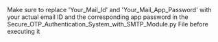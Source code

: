 Make sure to replace 'Your_Mail_Id' and 'Your_Mail_App_Password' with your actual email ID and the corresponding app password in the Secure_OTP_Authentication_System_with_SMTP_Module.py File before executing it
